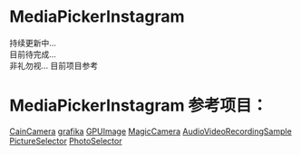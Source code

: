 # MediaPickerInstagram
持续更新中...  
目前待完成...  
非礼勿视...
目前项目参考
# MediaPickerInstagram 参考项目：
[CainCamera](https://github.com/CainKernel/CainCamera)
[grafika](https://github.com/google/grafika)
[GPUImage](https://github.com/CyberAgent/android-gpuimage)
[MagicCamera](https://github.com/wuhaoyu1990/MagicCamera)
[AudioVideoRecordingSample](https://github.com/saki4510t/AudioVideoRecordingSample)
[PictureSelector](https://github.com/LuckSiege/PictureSelector)
[PhotoSelector](https://github.com/pangyu646182805/PhotoSelector)
